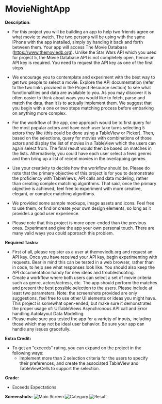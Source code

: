 # MovieNightApp
**Description:** 
  - For this project you will be building an app to help two friends agree on what movie to watch. The two persons will be using with the same iPhone with the app installed, simply by handing it back and forth between them. Your app will access The Movie Database (https://www.themoviedb.org). Unlike the Star Wars API which you used for project 5, the Movie Database API is not completely open, hence an API key is required. You need to request the API key as one of the first steps.
  - We encourage you to contemplate and experiment with the best way to get two people to select a movie. Explore the API documentation (refer to the two links provided in the Project Resource section) to see what functionalities and data are available to you. As you may discover it is often easier to think about ways you would like to fetch, parse and match the data, than it is to actually implement them. We suggest that you begin with a one or two steps matching process before embarking on anything more complex.

  - For the workflow of the app, one approach would be to first query for the most popular actors and have each user take turns selecting 5 actors they like (this could be done using a TableView or Picker). Then, based on the selections, query for movies with combinations of those actors and display the list of movies in a TableView which the users can again select from. The final result would then be based on matches in the lists. Alternatively, you could have each user select a fews genres and then bring up a list of recent movies in the overlapping genres.

  - Use your creativity to decide how the workflow should be. Please do note that the primary objective of this project is for you to demonstrate the proficiency with TableViews, API calls and data modeling, rather than creating complex matching algorithms. That said, once the primary objective is achieved, feel free to experiment with more creative, elegant, or complex matching algorithms.

  - We provided some sample mockups, image assets and icons. Feel free to use them, or find or create your own design elements, so long as it provides a good user experience.

  - Please note that this project is more open-ended than the previous ones. Experiment and give the app your own personal touch. There are many valid ways you could approach this problem.

**Required Tasks:**
  - First of all, please register as a user at themoviedb.org and request an API key. Once you have received your API key, begin experimenting with requests. Bear in mind this can be tested in a web browser, rather than in code, to help see what responses look like. You should also keep the API documentation handy for new ideas and troubleshooting.
  - Create a workflow where both users can select a set of movie criteria such as genre, actors/actress, etc. The app should perform the matches and present the best possible selection to the users. Please include at least two parameters. Note: the screenshots provided are only suggestions, feel free to use other UI elements or ideas you might have. This project is somewhat open-ended, but make sure it demonstrates the proper usage of: UITableViews Asynchronous API call and Error handling Autolayout Data Modelling
  -  Please make sure you tested the app for a variety of inputs, including those which may not be ideal user behavior. Be sure your app can handle any issues gracefully.

**Extra Credit:**
  - To get an "exceeds" rating, you can expand on the project in the following ways:
    - Implement more than 2 selection criteria for the users to specify their preferences, and create the associated TableView and TableViewCells to support the selection.

**Grade:**
  - Exceeds Expectations

**Screenshots:**
![Main Screen](https://i.imgur.com/0olVLcO.png)
![Category](https://i.imgur.com/oR2oXIC.png)
![Result](https://i.imgur.com/5q7Rlpo.png)

